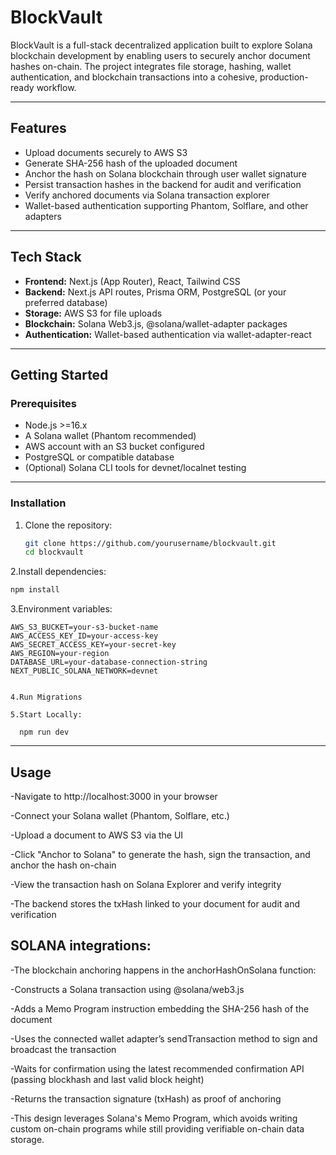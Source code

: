 # BlockVault

BlockVault is a full-stack decentralized application built to explore Solana blockchain development by enabling users to securely anchor document hashes on-chain. The project integrates file storage, hashing, wallet authentication, and blockchain transactions into a cohesive, production-ready workflow.

---

## Features

- Upload documents securely to AWS S3
- Generate SHA-256 hash of the uploaded document
- Anchor the hash on Solana blockchain through user wallet signature
- Persist transaction hashes in the backend for audit and verification
- Verify anchored documents via Solana transaction explorer
- Wallet-based authentication supporting Phantom, Solflare, and other adapters

---

## Tech Stack

- **Frontend:** Next.js (App Router), React, Tailwind CSS
- **Backend:** Next.js API routes, Prisma ORM, PostgreSQL (or your preferred database)
- **Storage:** AWS S3 for file uploads
- **Blockchain:** Solana Web3.js, @solana/wallet-adapter packages
- **Authentication:** Wallet-based authentication via wallet-adapter-react

---

## Getting Started

### Prerequisites

- Node.js >=16.x
- A Solana wallet (Phantom recommended)
- AWS account with an S3 bucket configured
- PostgreSQL or compatible database
- (Optional) Solana CLI tools for devnet/localnet testing

---

### Installation

1. Clone the repository:

   ```bash
   git clone https://github.com/yourusername/blockvault.git
   cd blockvault
   ```

2.Install dependencies:

```bash
npm install
```

3.Environment variables:

    AWS_S3_BUCKET=your-s3-bucket-name
    AWS_ACCESS_KEY_ID=your-access-key
    AWS_SECRET_ACCESS_KEY=your-secret-key
    AWS_REGION=your-region
    DATABASE_URL=your-database-connection-string
    NEXT_PUBLIC_SOLANA_NETWORK=devnet


    4.Run Migrations

    5.Start Locally:

      npm run dev

---

## Usage

-Navigate to http://localhost:3000 in your browser

-Connect your Solana wallet (Phantom, Solflare, etc.)

-Upload a document to AWS S3 via the UI

-Click "Anchor to Solana" to generate the hash, sign the transaction, and anchor the hash on-chain

-View the transaction hash on Solana Explorer and verify integrity

-The backend stores the txHash linked to your document for audit and verification

## SOLANA integrations:

-The blockchain anchoring happens in the anchorHashOnSolana function:

-Constructs a Solana transaction using @solana/web3.js

-Adds a Memo Program instruction embedding the SHA-256 hash of the document

-Uses the connected wallet adapter’s sendTransaction method to sign and broadcast the transaction

-Waits for confirmation using the latest recommended confirmation API (passing blockhash and last valid block height)

-Returns the transaction signature (txHash) as proof of anchoring

-This design leverages Solana's Memo Program, which avoids writing custom on-chain programs while still providing verifiable on-chain data storage.
